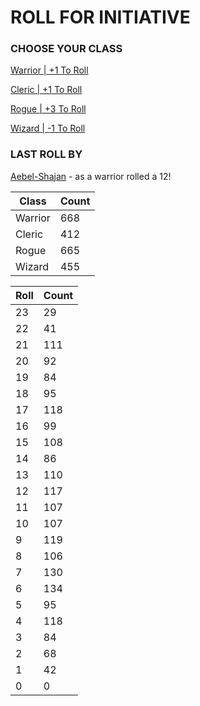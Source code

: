 # ROLL FOR INITIATIVE
### CHOOSE YOUR CLASS

[Warrior | +1 To Roll](https://github.com/benjaminsampica/benjaminsampica/issues/new?title=roll%7Cwarrior&body=Just+click+%27Submit+new+issue%27.)

[Cleric | +1 To Roll](https://github.com/benjaminsampica/benjaminsampica/issues/new?title=roll%7Ccleric&body=Just+click+%27Submit+new+issue%27.)

[Rogue | +3 To Roll](https://github.com/benjaminsampica/benjaminsampica/issues/new?title=roll%7Crogue&body=Just+click+%27Submit+new+issue%27.)

[Wizard | -1 To Roll](https://github.com/benjaminsampica/benjaminsampica/issues/new?title=roll%7Cwizard&body=Just+click+%27Submit+new+issue%27.)
### LAST ROLL BY
[Aebel-Shajan](https://www.github.com/Aebel-Shajan) - as a warrior rolled a 12!

|Class|Count|
|-|-|
|Warrior|668|
|Cleric|412|
|Rogue|665|
|Wizard|455|

|Roll|Count|
|-|-|
|23|29
|22|41
|21|111
|20|92
|19|84
|18|95
|17|118
|16|99
|15|108
|14|86
|13|110
|12|117
|11|107
|10|107
|9|119
|8|106
|7|130
|6|134
|5|95
|4|118
|3|84
|2|68
|1|42
|0|0
